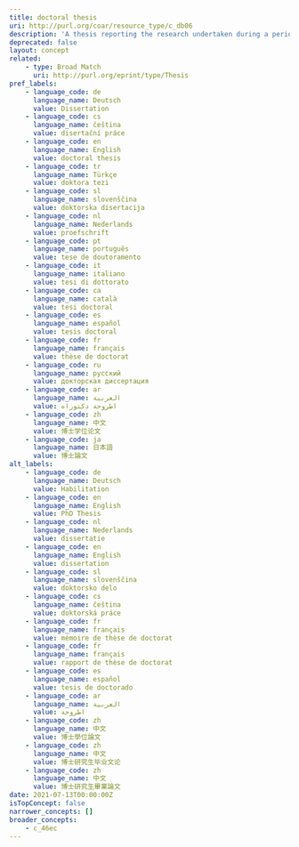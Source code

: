 ```yaml
---
title: doctoral thesis
uri: http://purl.org/coar/resource_type/c_db06
description: 'A thesis reporting the research undertaken during a period of graduate study leading to a doctoral degree. [Source: http://purl.org/spar/fabio/DoctoralThesis]'
deprecated: false
layout: concept
related:
    - type: Broad Match
      uri: http://purl.org/eprint/type/Thesis
pref_labels:
    - language_code: de
      language_name: Deutsch
      value: Dissertation
    - language_code: cs
      language_name: čeština
      value: disertační práce
    - language_code: en
      language_name: English
      value: doctoral thesis
    - language_code: tr
      language_name: Türkçe
      value: doktora tezi
    - language_code: sl
      language_name: slovenščina
      value: doktorska disertacija
    - language_code: nl
      language_name: Nederlands
      value: proefschrift
    - language_code: pt
      language_name: português
      value: tese de doutoramento
    - language_code: it
      language_name: italiano
      value: tesi di dottorato
    - language_code: ca
      language_name: català
      value: tesi doctoral
    - language_code: es
      language_name: español
      value: tesis doctoral
    - language_code: fr
      language_name: français
      value: thèse de doctorat
    - language_code: ru
      language_name: русский
      value: докторская диссертация
    - language_code: ar
      language_name: العربية
      value: اطروحة دكتوراه
    - language_code: zh
      language_name: 中文
      value: 博士学位论文
    - language_code: ja
      language_name: 日本語
      value: 博士論文
alt_labels:
    - language_code: de
      language_name: Deutsch
      value: Habilitation
    - language_code: en
      language_name: English
      value: PhD Thesis
    - language_code: nl
      language_name: Nederlands
      value: dissertatie
    - language_code: en
      language_name: English
      value: dissertation
    - language_code: sl
      language_name: slovenščina
      value: doktorsko delo
    - language_code: cs
      language_name: čeština
      value: doktorská práce
    - language_code: fr
      language_name: français
      value: mémoire de thèse de doctorat
    - language_code: fr
      language_name: français
      value: rapport de thèse de doctorat
    - language_code: es
      language_name: español
      value: tesis de doctorado
    - language_code: ar
      language_name: العربية
      value: اطروحة
    - language_code: zh
      language_name: 中文
      value: 博士學位論文
    - language_code: zh
      language_name: 中文
      value: 博士研究生毕业文论
    - language_code: zh
      language_name: 中文
      value: 博士研究生畢業論文
date: 2021-07-13T00:00:00Z
isTopConcept: false
narrower_concepts: []
broader_concepts:
    - c_46ec
---
```


